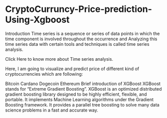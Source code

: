 # CryptoCurruncy-Price-prediction-Using-Xgboost
Introduction
Time series is a sequence or series of data points in which the time component is involved throughout the occurrence and Analyzing this time series data with certain tools and techniques is called time series analysis.

Click Here to know more about Time series analysis.

Here, I am going to visualize and predict price of different kind of cryptocurrencies which are following:

Bitcoin
Cardano
Dogecoin
Ethereum
Brief introduction of XGBoost
XGBoost stands for “Extreme Gradient Boosting”. XGBoost is an optimized distributed gradient boosting library designed to be highly efficient, flexible, and portable. It implements Machine Learning algorithms under the Gradient Boosting framework. It provides a parallel tree boosting to solve many data science problems in a fast and accurate way.
